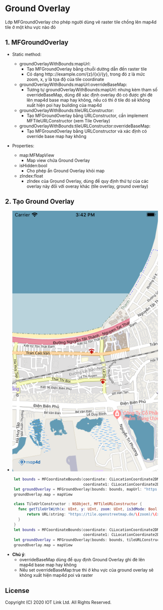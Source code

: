 # Ground Overlay
Lớp MFGroundOverlay cho phép người dùng vẽ raster tile chồng lên map4d tile ở một khu vực nào đó


## 1. MFGroundOverlay

- Static method:
    + groundOverlayWithBounds:mapUrl:
        + Tạo MFGroundOverlay bằng chuỗi dường dẫn đến raster tile
        + Có dạng http:://example.com/{z}/{x}/{y}, trong đó z là mức zoom, x, y là tọa độ của tile coordinate
    + groundOverlayWithBounds:mapUrl:overrideBaseMap:
        + Tương tự groundOverlayWithBounds:mapUrl: nhưng kèm tham số overrideBaseMap, dùng để xác định overlay đó có được ghi đè lên map4d base map hay không, nếu có thì ở tile đó sẽ không xuất hiện poi hay building của map4d
    + groundOverlayWithBounds:tileURLConstructor:
        + Tạo MFGroundOverlay bằng URLConstructor, cần implement MFTileURLConstructor (xem Tile Overlay)
    + groundOverlayWithBounds:tileURLConstructor:overrideBaseMap:
        + Tạo MFGroundOverlay bằng URLConstructor và xác định có override base map hay không

- Properties:
    - map:MFMapView
        - Map view chứa Ground Overlay
    - isHidden:bool
        - Cho phép ẩn Ground Overlay khỏi map
    - zIndex:float
        - zIndex của Ground Overlay, dùng để quy định thứ tự của các overlay này đối với overay khác (tile overlay, ground overlay)

## 2. Tạo Ground Overlay

  -  ![MAP4DSDK](../resources/v1.4/ground-overlay.png) 
  
```swift
    let bounds = MFCoordinateBounds(coordinate: CLLocationCoordinate2DMake(16.057814922971613, 108.22065353393553),
                                    coordinate1: CLLocationCoordinate2DMake(16.064289641988594, 108.2324981689453))
    let groundOverlay = MFGroundOverlay(bounds: bounds, mapUrl: "https://tile.openstreetmap.de/{z}/{x}/{y}.png")
    groundOverlay.map = mapView
```

```swift
    class TileUrlConstructor : NSObject, MFTileURLConstructor {
      func getTileUrlWith(x: UInt, y: UInt, zoom: UInt, is3dMode: Bool) -> URL? {
          return URL(string: "https://tile.openstreetmap.de/\(zoom)/\(x)/\(y).png")
      }
    }
    let bounds = MFCoordinateBounds(coordinate: CLLocationCoordinate2DMake(16.067588780844506, 108.18391799926758),
                                    coordinate1: CLLocationCoordinate2DMake(16.075671439786362, 108.19833755493164))
    let groundOverlay = MFGroundOverlay(bounds: bounds, tileURLConstructor: TileUrlConstructor(), overrideBaseMap: true)
    groundOverlay.map = mapView
```

 - **Chú ý**:
   - overrideBaseMap dùng để quy định Ground Overlay ghi đè lên map4d base map hay không
   - Nếu set overrideBaseMap:true thì ở khu vực của ground overlay sẽ không xuất hiện map4d poi và raster


License
-------

Copyright (C) 2020 IOT Link Ltd. All Rights Reserved.